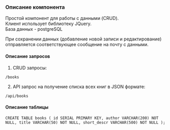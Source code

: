 ### Описание компонента

Простой компонент для работы с данными (CRUD).  
Клиент использует библиотеку JQuery.  
База данных - postgreSQL

При сохранении данных (добавление новой записи и редактирование) отправляется соответствующее сообщение на почту с данными.

#### Описание запросов

1. CRUD запросы:

``/books``

2. API запрос на получение списка всех книг в JSON формате:

``/api/books``

#### Описание таблицы

``CREATE TABLE books (
    id SERIAL PRIMARY KEY,
    author VARCHAR(200) NOT NULL,
    title VARCHAR(50) NOT NULL,
    short_descr VARCHAR(500) NOT NULL
);``
